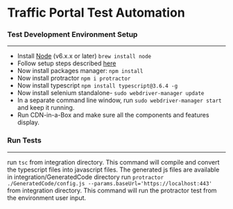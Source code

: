 # Traffic Portal Test Automation 

### Test Development Environment Setup
---
* Install [Node](http://nodejs.org) (v6.x.x or later) `brew install node`
* Follow setup steps described [here](http://www.protractortest.org/#/tutorial#setup)
* Now install packages manager: `npm install`
* Now install protractor `npm i protractor`
* Now install typescript `npm install typescript@3.6.4 -g`
* Now install selenium standalone- `sudo webdriver-manager update`
* In a separate command line window, run `sudo webdriver-manager start` and keep it running.
* Run CDN-in-a-Box and make sure all the components and features display.

### Run Tests
---
run `tsc` from integration directory. This command will compile and convert the typescript files into javascript files. The generated js files are available in integration/GeneratedCode directory
run `protractor ./GeneratedCode/config.js --params.baseUrl='https://localhost:443'` from integration directory. This command will run the protractor test from the environment user input.

